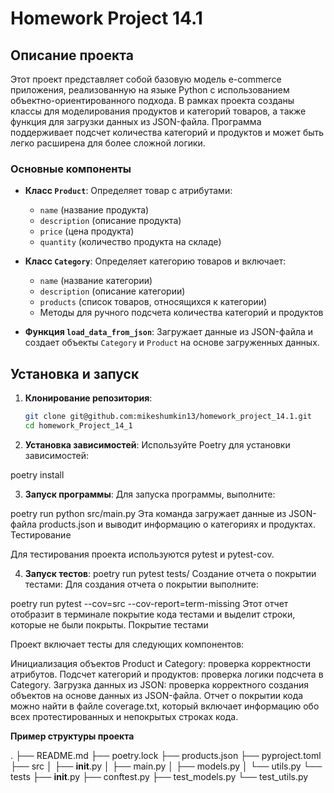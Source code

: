 # Homework Project 14.1

## Описание проекта

Этот проект представляет собой базовую модель e-commerce приложения, реализованную на языке Python с использованием объектно-ориентированного подхода. В рамках проекта созданы классы для моделирования продуктов и категорий товаров, а также функция для загрузки данных из JSON-файла. Программа поддерживает подсчет количества категорий и продуктов и может быть легко расширена для более сложной логики.

### Основные компоненты

- **Класс `Product`**: Определяет товар с атрибутами:
  - `name` (название продукта)
  - `description` (описание продукта)
  - `price` (цена продукта)
  - `quantity` (количество продукта на складе)

- **Класс `Category`**: Определяет категорию товаров и включает:
  - `name` (название категории)
  - `description` (описание категории)
  - `products` (список товаров, относящихся к категории)
  - Методы для ручного подсчета количества категорий и продуктов

- **Функция `load_data_from_json`**: Загружает данные из JSON-файла и создает объекты `Category` и `Product` на основе загруженных данных.

## Установка и запуск

1. **Клонирование репозитория**:

   ```bash
   git clone git@github.com:mikeshumkin13/homework_project_14.1.git
   cd homework_Project_14_1

2. **Установка зависимостей**:
Используйте Poetry для установки зависимостей:

poetry install

3. **Запуск программы**:
Для запуска программы, выполните:

poetry run python src/main.py
Эта команда загружает данные из JSON-файла products.json и выводит информацию о категориях и продуктах.
Тестирование

Для тестирования проекта используются pytest и pytest-cov.

4. **Запуск тестов**:
poetry run pytest tests/
Создание отчета о покрытии тестами:
Для создания отчета о покрытии выполните:

poetry run pytest --cov=src --cov-report=term-missing
Этот отчет отобразит в терминале покрытие кода тестами и выделит строки, которые не были покрыты.
Покрытие тестами

Проект включает тесты для следующих компонентов:

Инициализация объектов Product и Category: проверка корректности атрибутов.
Подсчет категорий и продуктов: проверка логики подсчета в Category.
Загрузка данных из JSON: проверка корректного создания объектов на основе данных из JSON-файла.
Отчет о покрытии кода можно найти в файле coverage.txt, который включает информацию обо всех протестированных и непокрытых строках кода.

**Пример структуры проекта**

.
├── README.md
├── poetry.lock
├── products.json
├── pyproject.toml
├── src
│   ├── __init__.py
│   ├── main.py
│   ├── models.py
│   └── utils.py
└── tests
    ├── __init__.py
    ├── conftest.py
    ├── test_models.py
    └── test_utils.py


